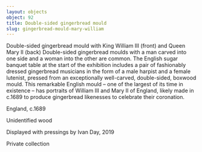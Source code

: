 ```yaml
---
layout: objects
object: 92
title: Double-sided gingerbread mould
slug: gingerbread-mould-mary-william
---
```

Double-sided gingerbread mould with King William III (front)  and Queen Mary II (back)  Double-sided gingerbread moulds with a man carved into one side and a woman into the other are common. The English sugar banquet table at the start of the exhibition includes  a pair of fashionably dressed gingerbread musicians in the form of a male harpist and a female lutenist, pressed from an exceptionally well-carved, double-sided, boxwood mould.  This remarkable English mould – one of the largest of its time in existence – has portraits of William III and Mary II of England, likely made in c.1689 to produce gingerbread likenesses to celebrate their coronation.  

England, c.1689

Unidentified wood  

Displayed with pressings by Ivan Day, 2019

Private collection
